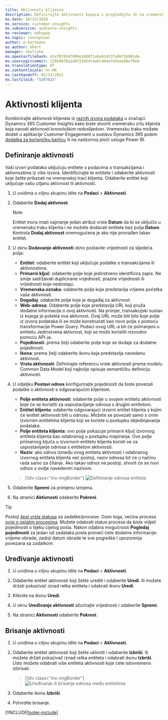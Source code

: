 ```yaml
---
title: Aktivnosti klijenta
description: Definirajte aktivnosti kupaca i pregledajte ih na vremenskoj traci klijenta.
ms.date: 10/13/2020
ms.service: customer-insights
ms.subservice: audience-insights
ms.reviewer: adkuppa
ms.topic: conceptual
author: m-hartmann
ms.author: mhart
manager: shellyha
ms.openlocfilehash: dcef8f0547009e1488f1abe91423fa0bf5b061de
ms.sourcegitcommit: 139548f8a2d0f24d54c4a6c404a743eeeb8ef8e0
ms.translationtype: HT
ms.contentlocale: hr-HR
ms.lasthandoff: 02/15/2021
ms.locfileid: "5267423"
---
```

# <a name="customer-activities"></a>Aktivnosti klijenta

Kombinirajte aktivnosti klijenata iz [raznih izvora podataka](data-sources.md) u značajci Dynamics 365 Customer Insights kako biste stvorili vremensku crtu klijenta koja navodi aktivnosti kronološkim redoslijedom. Vremensku traku možete dodati u aplikacije Customer Engagement u sustavu Dynamics 365 putem [dodatka za korisničku karticu](customer-card-add-in.md) ili na nadzornoj ploči usluge Power BI.

## <a name="define-an-activity"></a>Definiranje aktivnosti

Vaši izvori podataka uključuju entitete s podacima o transakcijama i aktivnostima iz više izvora. Identificirajte te entitete i odaberite aktivnosti koje želite prikazati na vremenskoj traci klijenta. Odaberite entitet koji uključuje vašu ciljanu aktivnost ili aktivnosti.

1. U uvidima u ciljnu skupinu idite na **Podaci** > **Aktivnosti**.

1. Odaberite **Dodaj aktivnost**.

   > [!NOTE]
   > Entitet mora imati najmanje jedan atribut vrste **Datum** da bi se uključio u vremensku traku klijenta i ne možete dodavati entitete bez polja **Datum**. Kontrola **Dodaj aktivnost** onemogućena je ako nije pronađen takav entitet.

1. U oknu **Dodavanje aktivnosti** okno postavite vrijednosti za sljedeća polja:

   - **Entitet**: odaberite entitet koji uključuje podatke o transakcijama ili aktivnostima.
   - **Primarni ključ**: odaberite polje koje jedinstveno identificira zapis. Ne smije sadržavati duplicirane vrijednosti, prazne vrijednosti ili vrijednosti koje nedostaju.
   - **Vremenska oznaka**: odaberite polje koje predstavlja vrijeme početka vaše aktivnosti.
   - **Događaj**: odaberite polje koje je događaj za aktivnost.
   - **Web-adresa**: Odaberite polje koje predstavlja URL koji pruža dodatne informacije o ovoj aktivnosti. Na primjer, transakcijski sustav iz kojega je potekla ova aktivnost. Ovaj URL može biti bilo koje polje iz izvora podataka ili se može konstruirati kao novo polje s pomoću transformacije Power Query. Podaci ovog URL-a bit će pohranjeni u entitetu Jedinstvena aktivnost, koji se može koristiti nizvodno pomoću API-ja.
   - **Pojedinosti**: prema želji odaberite polje koje se dodaje za dodatne pojedinosti.
   - **Ikona**: prema želji odaberite ikonu koja predstavlja navedenu aktivnost.
   - **Vrsta aktivnosti**: Definirajte referencu vrste aktivnosti prema modelu Common Data Model koji najbolje opisuje semantičku definiciju aktivnosti.

1. U odjeljku **Postavi odnos** konfigurirajte pojedinosti da biste povezali podatke o aktivnosti s odgovarajućim klijentom.

    - **Polje entiteta aktivnosti**: odaberite polje u svojem entitetu aktivnosti koje će se koristiti za uspostavljanje odnosa s drugim entitetom.
    - **Entitet klijenta**: odaberite odgovarajući izvorni entitet klijenta s kojim će entitet aktivnosti biti u odnosu. Možete se povezati samo s onim izvornim entitetima klijenta koji se koriste u postupku objedinjavanja podataka.
    - **Polje entiteta klijenta**: ovo polje pokazuje primarni ključ izvornog entiteta klijenta kao odabranog u postupku mapiranja. Ovo polje primarnog ključa u izvornom entitetu klijenta koristi se za uspostavljanje odnosa s entitetom aktivnosti.
    - **Naziv**: ako odnos između ovog entiteta aktivnosti i odabranog izvornog entiteta klijenta već postoji, naziv odnosa bit će u načinu rada samo za čitanje. Ako takav odnos ne postoji, stvorit će se novi odnos s ovdje navedenim nazivom.
   
   > [!div class="mx-imgBorder"]
   > ![Definiranje odnosa entiteta](media/activities-entities-define.png "Definiranje odnosa entiteta")

1. Odaberite **Spremi** za primjenu izmjena.

1. Na stranici **Aktivnosti** odaberite **Pokreni**.

> [!TIP]
> Postoji [šest vrsta statusa](system.md#status-types) za zadatke/procese. Osim toga, većina procesa [ovisi o ostalim procesima](system.md#refresh-policies). Možete odabrati status procesa da biste vidjeli pojedinosti o tijeku cijelog posla. Nakon odabira mogućnosti **Pogledaj pojedinosti** za jedan od zadataka posla pronaći ćete dodatne informacije: vrijeme obrade, zadnji datum obrade te sve pogreške i upozorenja povezana sa zadatkom.

## <a name="edit-an-activity"></a>Uređivanje aktivnosti

1. U uvidima u ciljnu skupinu idite na **Podaci** > **Aktivnosti**.

2. Odaberite entitet aktivnosti koji želite urediti i odaberite **Uredi**. Ili možete držati pokazivač iznad retka entiteta i odabrati ikonu **Uredi**.

3. Kliknite na ikonu **Uredi**.

4. U oknu **Uređivanje aktivnosti** ažurirajte vrijednosti i odaberite **Spremi**.

5. Na stranici **Aktivnosti** odaberite **Pokreni**.

## <a name="delete-an-activity"></a>Brisanje aktivnosti

1. U uvidima u ciljnu skupinu idite na **Podaci** > **Aktivnosti**.

2. Odaberite entitet aktivnosti koji želite ukloniti i odaberite **Izbriši**. Ili možete držati pokazivač iznad retka entiteta i odabrati ikonu **Izbriši**. Usto možete odabrati više entiteta aktivnosti koje ćete istovremeno izbrisati.
   > [!div class="mx-imgBorder"]
   > ![Uređivanje ili brisanje odnosa među entitetima](media/activities-entities-edit-delete.png "Uređivanje ili brisanje odnosa među entitetima")

3. Odaberite ikonu **Izbriši**.

4. Potvrdite brisanje.


[!INCLUDE[footer-include](../includes/footer-banner.md)]